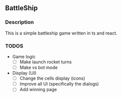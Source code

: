 ## BattleShip

### Description

This is a simple battleship game written in ts and react.

### TODOS

- Game logic
  - [ ] Make launch rocket turns
  - [ ] Make vs bot mode

- Display (UI)
  - [ ] Change the cells display (icons)
  - [ ] Improve all UI (specifically the dialogs)
  - [ ] Add winning page
